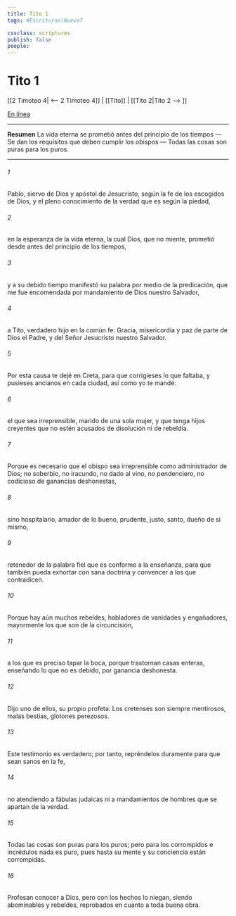 ```yaml
---
title: Tito 1
tags: #Escrituras\NuevoT

cssclass: scriptures
publish: false
people:
---
```


# Tito 1
[[2 Timoteo 4| <-- 2 Timoteo 4]] | [[Tito]] | [[Tito 2|Tito 2 --> ]]

[En línea](https://churchofjesuschrist.org/study/scriptures/nt/titus/1?lang=spa)

---
__Resumen__
La vida eterna se prometió antes del principio de los tiempos — Se dan los requisitos que deben cumplir los obispos — Todas las cosas son puras para los puros.

---
###### 1 
Pablo, siervo de Dios y apóstol de Jesucristo, según la fe de los escogidos de Dios, y el pleno conocimiento de la verdad que es según la piedad,

###### 2 
en la esperanza de la vida eterna, la cual Dios, que no miente, prometió desde antes del principio de los tiempos,

###### 3 
y a su debido tiempo manifestó su palabra por medio de la predicación, que me fue encomendada por mandamiento de Dios nuestro Salvador,

###### 4 
a Tito, verdadero hijo en la común fe: Gracia, misericordia y paz de parte de Dios el Padre, y del Señor Jesucristo nuestro Salvador.

###### 5 
Por esta causa te dejé en Creta, para que corrigieses lo que faltaba, y pusieses ancianos en cada ciudad, así como yo te mandé:

###### 6 
el que sea irreprensible, marido de una sola mujer, y que tenga hijos creyentes que no estén acusados de disolución ni de rebeldía.

###### 7 
Porque es necesario que el obispo sea irreprensible como administrador de Dios; no soberbio, no iracundo, no dado al vino, no pendenciero, no codicioso de ganancias deshonestas,

###### 8 
sino hospitalario, amador de lo bueno, prudente, justo, santo, dueño de sí mismo,

###### 9 
retenedor de la palabra fiel que es conforme a la enseñanza, para que también pueda exhortar con sana doctrina y convencer a los que contradicen.

###### 10 
Porque hay aún muchos rebeldes, habladores de vanidades y engañadores, mayormente los que son de la circuncisión,

###### 11 
a los que es preciso tapar la boca, porque trastornan casas enteras, enseñando lo que no es debido, por ganancia deshonesta.

###### 12 
Dijo uno de ellos, su propio profeta: Los cretenses son siempre mentirosos, malas bestias, glotones perezosos.

###### 13 
Este testimonio es verdadero; por tanto, repréndelos duramente para que sean sanos en la fe,

###### 14 
no atendiendo a fábulas judaicas ni a mandamientos de hombres que se apartan de la verdad.

###### 15 
Todas las cosas son puras para los puros; pero para los corrompidos e incrédulos nada es puro, pues hasta su mente y su conciencia están corrompidas.

###### 16 
Profesan conocer a Dios, pero con los hechos lo niegan, siendo abominables y rebeldes, reprobados en cuanto a toda buena obra.

